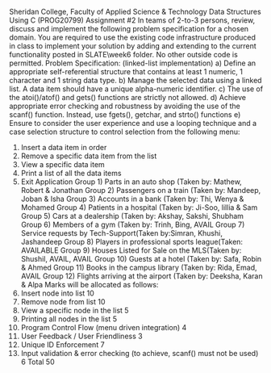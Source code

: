 Sheridan College, Faculty of Applied Science & Technology
Data Structures Using C (PROG20799)
Assignment #2
In teams of 2-to-3 persons, review, discuss and implement the following problem specification for a chosen
domain. You are required to use the existing code infrastructure produced in class to implement your solution by
adding and extending to the current functionality posted in SLATE\week6 folder. No other outside code is permitted.
Problem Specification: (linked-list implementation)
a) Define an appropriate self-referential structure that contains at least
1 numeric, 1 character and 1 string data type.
b) Manage the selected data using a linked list. A data item should have
a unique alpha-numeric identifier.
c) The use of the atoi()/atof() and gets() functions are strictly not
allowed.
d) Achieve appropriate error checking and robustness by avoiding the use
of the scanf() function. Instead, use fgets(), getchar, and strto()
functions
e) Ensure to consider the user experience and use a looping technique and
a case selection structure to control selection from the following menu:
1) Insert a data item in order
2) Remove a specific data item from the list
3) View a specific data item
4) Print a list of all the data items
5) Exit Application
Group 1) Parts in an auto shop (Taken by: Mathew, Robert & Jonathan
Group 2) Passengers on a train (Taken by: Mandeep, Joban & Isha
Group 3) Accounts in a bank (Taken by: Thi, Wenya & Mohamed
Group 4) Patients in a hospital (Taken by: Ji-Soo, lillia & Sam
Group 5) Cars at a dealership (Taken by: Akshay, Sakshi, Shubham
Group 6) Members of a gym (Taken by: Trinh, Bing, AVAIL
Group 7) Service requests by Tech-Support(Taken by:Simran, Khushi, Jashandeep
Group 8) Players in professional sports league(Taken: AVAILABLE
Group 9) Houses Listed for Sale on the MLS(Taken by: Shushil, AVAIL, AVAIL
Group 10) Guests at a hotel (Taken by: Safa, Robin & Ahmed
Group 11) Books in the campus library (Taken by: Rida, Emad, AVAIL
Group 12) Flights arriving at the airport (Taken by: Deeksha, Karan & Alpa
Marks will be allocated as follows:
1) Insert node into list 10
2) Remove node from list 10
3) View a specific node in the list 5
4) Printing all nodes in the list 5
5) Program Control Flow (menu driven integration) 4
6) User Feedback / User Friendliness 3
7) Unique ID Enforcement 7
8) Input validation & error checking (to achieve, scanf() must not be used) 6
Total 50
